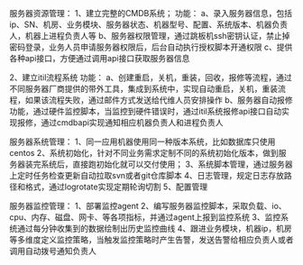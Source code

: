 服务器资源管理：
1、建立完整的CMDB系统；
功能：
a、录入服务器信息，包括ip、SN、机房、业务模块、服务器状态、机器型号、配置、系统版本、机器负责人，机器上进程负责人等
b、服务器权限管理，通过跳板机ssh密钥认证，禁止掉密码登录，业务人员申请服务器权限后，后台自动执行授权脚本开通权限
c、提供各种api接口，方便通过调用api接口获取服务器信息

2、建立itil流程系统
功能：
a、创建重启，关机，重装，回收，报修等流程，通过不同服务器厂商提供的带外工具，集成到系统中，实现自动重启，关机，重装流程，如果该流程失败，通过邮件方式发送给代维人员安排操作
b、服务器自动报修功能，通过硬件监控脚本，当监控到硬件错误时，通过itil系统报修api接口自动实现报修，通过cmdbapi实现通知相应机器负责人和进程负责人

服务器系统管理：
1、同一应用机器使用同一种版本系统，比如数据库只使用centos
2、系统初始化，针对不同业务需求定制不同的系统初始化版本，做到服务器装完系统后，直接跑初始化就可以交付使用；
3、系统脚本管理，通过服务器上定时任务检查更新自动拉取svn或者git仓库脚本
4、日志管理，规定日志存放路径和格式，通过logrotate实现定期轮询切割
5、配置管理

服务器监控管理：
1、部署监控agent
2、编写服务器监控脚本，采取负载、io、cpu、内存、磁盘、网卡、等各项指标，并通过agent上报到监控系统
3、监控系统通过每分钟收集到的数据绘制出历史监控曲线
4、跟进业务模块，机器ip，机房等多维度定义监控策略，当触发监控策略时产生告警，发送告警给相应负责人或者调用自动拨号通知负责人









